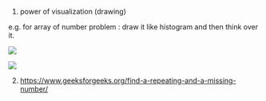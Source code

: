 1) power of visualization (drawing)

e.g. for array of number problem : draw it like histogram and then think over it.

![](https://www.mathworks.com/help/examples/matlab/win64/SavingAndLoadingHistogramObjectsExample_01.png)


![](https://media.geeksforgeeks.org/wp-content/uploads/stock.png)



2) https://www.geeksforgeeks.org/find-a-repeating-and-a-missing-number/


